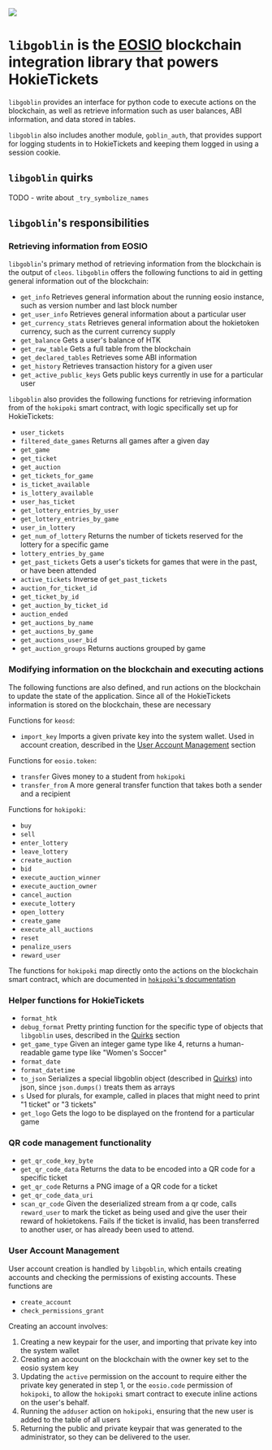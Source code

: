 ![](https://www.dictionary.com/e/wp-content/uploads/2018/10/hokie-2-300x300.jpg)
# `libgoblin` is the [EOSIO](https://eos.io) blockchain integration library that powers HokieTickets
`libgoblin` provides an interface for python code to execute actions on the blockchain, as well as retrieve information such as user balances, ABI information, and data stored in tables. 

`libgoblin` also includes another module, `goblin_auth`, that provides support for logging students in to HokieTickets and keeping them logged in using a session cookie.

## `libgoblin` quirks

TODO - write about `_try_symbolize_names`

## `libgoblin`'s responsibilities

### Retrieving information from EOSIO

`libgoblin`'s primary method of retrieving information from the blockchain is the output of `cleos`. `libgoblin` offers the following functions to aid in getting general information out of the blockchain:

- `get_info` Retrieves general information about the running eosio instance, such as version number and last block number
- `get_user_info` Retrieves general information about a particular user
- `get_currency_stats` Retrieves general information about the hokietoken currency, such as the current currency supply
- `get_balance` Gets a user's balance of HTK
- `get_raw_table` Gets a full table from the blockchain
- `get_declared_tables` Retrieves some ABI information
- `get_history` Retrieves transaction history for a given user
- `get_active_public_keys` Gets public keys currently in use for a particular user

`libgoblin` also provides the following functions for retrieving information from of the `hokipoki` smart contract, with logic specifically set up for HokieTickets:

- `user_tickets`
- `filtered_date_games` Returns all games after a given day
- `get_game`
- `get_ticket`
- `get_auction`
- `get_tickets_for_game`
- `is_ticket_available`
- `is_lottery_available`
- `user_has_ticket`
- `get_lottery_entries_by_user`
- `get_lottery_entries_by_game`
- `user_in_lottery`
- `get_num_of_lottery` Returns the number of tickets reserved for the lottery for a specific game
- `lottery_entries_by_game`
- `get_past_tickets` Gets a user's tickets for games that were in the past, or have been attended
- `active_tickets` Inverse of `get_past_tickets`
- `auction_for_ticket_id`
- `get_ticket_by_id`
- `get_auction_by_ticket_id`
- `auction_ended`
- `get_auctions_by_name`
- `get_auctions_by_game`
- `get_auctions_user_bid`
- `get_auction_groups` Returns auctions grouped by game

### Modifying information on the blockchain and executing actions

The following functions are also defined, and run actions on the blockchain to update the state of the application. Since all of the HokieTickets information is stored on the blockchain, these are necessary

Functions for `keosd`:
- `import_key` Imports a given private key into the system wallet. Used in account creation, described in the [User Account Management](#user-account-management) section

Functions for `eosio.token`:
- `transfer` Gives money to a student from `hokipoki`
- `transfer_from` A more general transfer function that takes both a sender and a recipient

Functions for `hokipoki`:
- `buy`
- `sell`
- `enter_lottery`
- `leave_lottery`
- `create_auction`
- `bid`
- `execute_auction_winner`
- `execute_auction_owner`
- `cancel_auction`
- `execute_lottery`
- `open_lottery`
- `create_game`
- `execute_all_auctions`
- `reset`
- `penalize_users`
- `reward_user`

The functions for `hokipoki` map directly onto the actions on the blockchain smart contract, which are documented in [`hokipoki`'s documentation](https://git.cs.vt.edu/goblins/hokipoki#readme)

### Helper functions for HokieTickets

- `format_htk` 
- `debug_format` Pretty printing function for the specific type of objects that `libgoblin` uses, described in the [Quirks](#libgoblin-quirks) section
- `get_game_type` Given an integer game type like 4, returns a human-readable game type like "Women's Soccer"
- `format_date`
- `format_datetime`
- `to_json` Serializes a special libgoblin object (described in [Quirks](#libgoblin-quirks)) into json, since `json.dumps()` treats them as arrays
- `s` Used for plurals, for example, called in places that might need to print "1 ticket" or "3 tickets"
- `get_logo` Gets the logo to be displayed on the frontend for a particular game

### QR code management functionality

- `get_qr_code_key_byte`
- `get_qr_code_data` Returns the data to be encoded into a QR code for a specific ticket
- `get_qr_code` Returns a PNG image of a QR code for a ticket
- `get_qr_code_data_uri`
- `scan_qr_code` Given the deserialized stream from a qr code, calls `reward_user` to mark the ticket as being used and give the user their reward of hokietokens. Fails if the ticket is invalid, has been transferred to another user, or has already been used to attend.
 
### User Account Management
User account creation is handled by `libgoblin`, which entails creating accounts and checking the permissions of existing accounts. These functions are

- `create_account`
- `check_permissions_grant`

Creating an account involves:

1. Creating a new keypair for the user, and importing that private key into the system wallet
2. Creating an account on the blockchain with the owner key set to the eosio system key
3. Updating the `active` permission on the account to require either the private key generated in step 1, or the `eosio.code` permission of `hokipoki`, to allow the `hokipoki` smart contract to execute inline actions on the user's behalf.
4. Running the `adduser` action on `hokipoki`, ensuring that the new user is added to the table of all users
5. Returning the public and private keypair that was generated to the administrator, so they can be delivered to the user.
